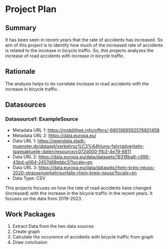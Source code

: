 # Project Plan

## Summary

<!-- Describe your data science project in max. 5 sentences. -->
It has been seen in recent years that the rate of accidents has increased. 
So aim of this project is to identify how much of the increased rate of accidents is related to the increase in bicycle traffic.
So, this projects analyzes the increase of road accidents with increase in bicycle traffic. 

## Rationale

<!-- Outline the impact of the analysis, e.g. which pains it solves. -->
The analysis helps to do correlate increase in road accidents with the increase in bicycle traffic.

## Datasources

<!-- Describe each datasources you plan to use in a section. Use the prefic "DatasourceX" where X is the id of the datasource. -->

### Datasource1: ExampleSource
* Metadata URL 1: https://mobilithek.info/offers/-6901989592576801458
* Metadata URL 2: https://data.europa.eu/
* Data URL 1: https://opendata.stadt-muenster.de/dataset/verkehrsz%C3%A4hlung-fahrradverkehr-tagesaktuelle-daten/resource/c072d000-ffb3-4e79-8811 
* Data URL 2: https://data.europa.eu/data/datasets/19318ba9-c996-43bd-a064-2457d68ebbc5?locale=en
* Data URL 3: https://data.europa.eu/data/datasets/rhein-kreis-neuss-2020-strassenverkehrsunfalle-rhein-kreis-neuss?locale=en
* Data Type: CSV

This projects focuses on how the rate of road accidents have changed (increased) with the increase in the bicycle traffic in the recent years. It focuses on the data from 2019-2023.

## Work Packages

<!-- List of work packages ordered sequentially, each pointing to an issue with more details. -->

1. Extract Data from the two data sources
2. Create graph
3. Calculate the occurence of accidents with bicycle traffic from graph
4. Draw conclusion 

[i1]: https://github.com/jvalue/2023-amse-template/issues/1
